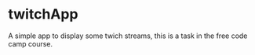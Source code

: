 # twitchApp
A simple app to display some twich streams, this is a task in the free code camp course.